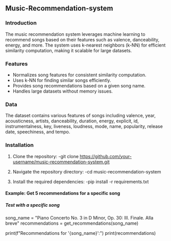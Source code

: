 ## Music-Recommendation-system

### Introduction
The music recommendation system leverages machine learning to recommend songs based on their features such as valence, danceability, energy, and more. The system uses k-nearest neighbors (k-NN) for efficient similarity computation, making it scalable for large datasets.

### Features
- Normalizes song features for consistent similarity computation.
- Uses k-NN for finding similar songs efficiently.
- Provides song recommendations based on a given song name.
- Handles large datasets without memory issues.

### Data
The dataset contains various features of songs including valence, year, acousticness, artists, danceability, duration, energy, explicit, id, instrumentalness, key, liveness, loudness, mode, name, popularity, release date, speechiness, and tempo.

### Installation
1. Clone the repository:
  -git clone https://github.com/your-username/music-recommendation-system.git
   
2. Navigate the repository directory: 
  -cd music-recommendation-system

3. Install the required dependencies:
  -pip install -r requirements.txt

#### Example: Get 5 recommendations for a specific song
##### Test with a specific song
song_name = "Piano Concerto No. 3 in D Minor, Op. 30: III. Finale. Alla breve"
recommendations = get_recommendations(song_name)

print(f"Recommendations for '{song_name}':")
print(recommendations)

